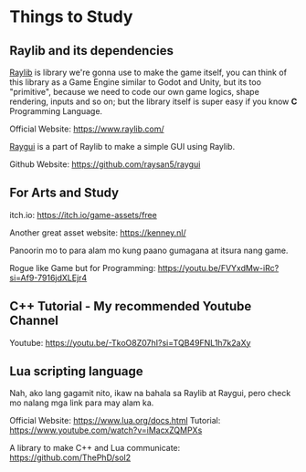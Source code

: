 # Things to Study

## Raylib and its dependencies

[Raylib](https://www.raylib.com/) is library we're gonna use to make the game itself, you can think of this library as a Game Engine similar to Godot and Unity, but its too "primitive", because we need to code our own game logics, shape rendering, inputs and so on; but the library itself is super easy if you know **C** Programming Language.

Official Website: https://www.raylib.com/

[Raygui](https://www.raylib.com/) is a part of Raylib to make a simple GUI using Raylib.

Github Website: https://github.com/raysan5/raygui

## For Arts and Study

itch.io: https://itch.io/game-assets/free

Another great asset website: https://kenney.nl/

Panoorin mo to para alam mo kung paano gumagana at itsura nang game.

Rogue like Game but for Programming: https://youtu.be/FVYxdMw-iRc?si=Af9-7916jdXLEjr4

## C++ Tutorial - My recommended Youtube Channel

Youtube: https://youtu.be/-TkoO8Z07hI?si=TQB49FNL1h7k2aXy

## Lua scripting language

Nah, ako lang gagamit nito, ikaw na bahala sa Raylib at Raygui, pero check mo nalang mga link para may alam ka.

Official Website: https://www.lua.org/docs.html
Tutorial: https://www.youtube.com/watch?v=iMacxZQMPXs

A library to make C++ and Lua communicate: https://github.com/ThePhD/sol2

